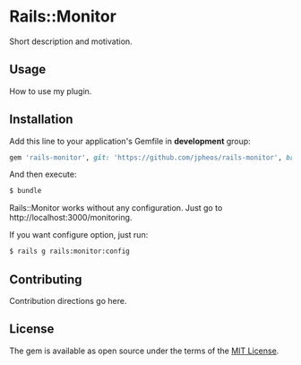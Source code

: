 # Rails::Monitor
Short description and motivation.

## Usage
How to use my plugin.

## Installation
Add this line to your application's Gemfile in **development** group:

```ruby
gem 'rails-monitor', git: 'https://github.com/jpheos/rails-monitor', branch: 'main'
```

And then execute:
```bash
$ bundle
```

Rails::Monitor works without any configuration. Just go to http://localhost:3000/monitoring.

If you want configure option, just run:

```bash
$ rails g rails:monitor:config
```

## Contributing
Contribution directions go here.

## License
The gem is available as open source under the terms of the [MIT License](https://opensource.org/licenses/MIT).
